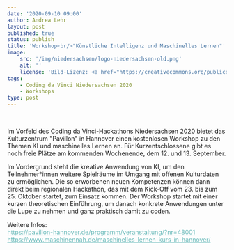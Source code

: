 ```yaml
---
date: '2020-09-10 09:00'
author: Andrea Lehr
layout: post
published: true
status: publish
title: 'Workshop<br/>"Künstliche Intelligenz und Maschinelles Lernen"'
image:
    src: '/img/niedersachsen/logo-niedersachsen-old.png'
    alt: ''
    license: 'Bild-Lizenz: <a href="https://creativecommons.org/publicdomain/zero/1.0/deed.de" target="_blank" style="color: #67b9b9;">CC0 1.0</a>'
tags:
    - Coding da Vinci Niedersachsen 2020
    - Workshops
type: post
---
```

<!-- Post -->
<br/>
<p>Im Vorfeld des Coding da Vinci-Hackathons Niedersachsen 2020 bietet das Kulturzentrum "Pavillon" in Hannover einen kostenlosen Workshop zu den Themen KI und maschinelles Lernen an. Für Kurzentschlossene gibt es noch freie Plätze am kommenden Wochenende, dem 12. und 13. September.</p>

<p>Im Vordergrund steht die kreative Anwendung von KI, um den Teilnehmer*innen weitere Spielräume im Umgang mit offenen Kulturdaten zu ermöglichen. Die so erworbenen neuen Kompetenzen können dann direkt beim regionalen Hackathon, das mit dem Kick-Off vom 23. bis zum 25. Oktober startet, zum Einsatz kommen. Der Workshop startet mit einer kurzen theoretischen Einführung, um danach konkrete Anwendungen unter die Lupe zu nehmen und ganz praktisch damit zu coden.</p>

<p>Weitere Infos:<br/> 
	<a href="https://pavillon-hannover.de/programm/veranstaltung/?nr=48001" target="_blank" style="color: #67b9b9;">https://pavillon-hannover.de/programm/veranstaltung/?nr=48001</a><br/>
	<a href="https://www.maschinennah.de/maschinelles-lernen-kurs-in-hannover/" target="_blank" style="color: #67b9b9;">https://www.maschinennah.de/maschinelles-lernen-kurs-in-hannover/</a>
</p>
